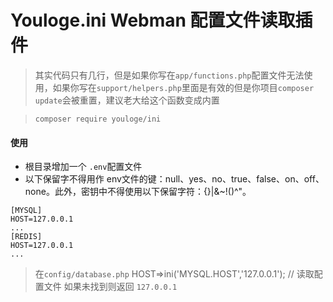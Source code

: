 # Youloge.ini Webman 配置文件读取插件

> 其实代码只有几行，但是如果你写在`app/functions.php`配置文件无法使用，如果你写在`support/helpers.php`里面是有效的但是你项目`composer update`会被重置，建议老大给这个函数变成内置

> `composer require youloge/ini`

#### 使用

- 根目录增加一个 `.env`配置文件
- 以下保留字不得用作 env文件的键：null、yes、no、true、false、on、off、none。此外，密钥中不得使用以下保留字符：{}|&~!()^"。
```
[MYSQL]
HOST=127.0.0.1
...
[REDIS]
HOST=127.0.0.1
...
```

> 在`config/database.php`  HOST=>ini('MYSQL.HOST','127.0.0.1'); // 读取配置文件 如果未找到则返回 `127.0.0.1`